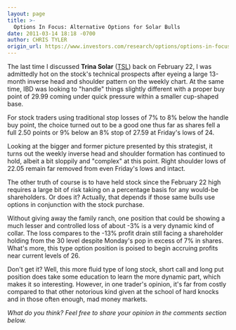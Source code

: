 ```yaml
---
layout: page
title: >-
  Options In Focus: Alternative Options for Solar Bulls
date: 2011-03-14 18:18 -0700
author: CHRIS TYLER
origin_url: https://www.investors.com/research/options/options-in-focus-alternative-options-for-solar-bulls/
---
```






The last time I discussed **Trina Solar** ([TSL](https://research.investors.com/quote.aspx?symbol=TSL)) back on February 22, I was admittedly hot on the stock's technical prospects after eyeing a large 13-month inverse head and shoulder pattern on the weekly chart. At the same time, IBD was looking to "handle" things slightly different with a proper buy point of 29.99 coming under quick pressure within a smaller cup-shaped base. 

  

For stock traders using traditional stop losses of 7% to 8% below the handle buy point, the choice turned out to be a good one thus far as shares fell a full 2.50 points or 9% below an 8% stop of 27.59 at Friday's lows of 24.

  

Looking at the bigger and former picture presented by this strategist, it turns out the weekly inverse head and shoulder formation has continued to hold, albeit a bit sloppily and "complex" at this point. Right shoulder lows of 22.05 remain far removed from even Friday's lows and intact. 

  

The other truth of course is to have held stock since the February 22 high requires a large bit of risk taking on a percentage basis for any would-be shareholders. Or does it? Actually, that depends if those same bulls use options in conjunction with the stock purchase. 

  

Without giving away the family ranch, one position that could be showing a much lesser and controlled loss of about -3% is a very dynamic kind of collar. The loss compares to the -13% profit drain still facing a shareholder holding from the 30 level despite Monday's pop in excess of 7% in shares. What's more, this type option position is poised to begin accruing profits near current levels of 26. 

  

Don't get it? Well, this more fluid type of long stock, short call and long put position does take some education to learn the more dynamic part, which makes it so interesting. However, in one trader's opinion, it's far from costly compared to that other notorious kind given at the school of hard knocks and in those often enough, mad money markets.

  

*What do you think? Feel free to share your opinion in the comments section below.*




